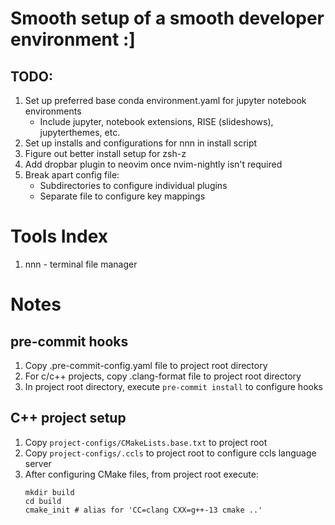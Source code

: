 # Smooth setup of a smooth developer environment :]

## TODO:

1. Set up preferred base conda environment.yaml for jupyter notebook environments
    - Include jupyter, notebook extensions, RISE (slideshows), jupyterthemes, etc.
2. Set up installs and configurations for nnn in install script
3. Figure out better install setup for zsh-z
4. Add dropbar plugin to neovim once nvim-nightly isn't required
5. Break apart config file:
    - Subdirectories to configure individual plugins
    - Separate file to configure key mappings

# Tools Index

1. nnn - terminal file manager

# Notes

## pre-commit hooks
1. Copy .pre-commit-config.yaml file to project root directory
2. For c/c++ projects, copy .clang-format file to project root directory
3. In project root directory, execute `pre-commit install` to configure hooks

## C++ project setup
1. Copy `project-configs/CMakeLists.base.txt` to project root
2. Copy `project-configs/.ccls` to project root to configure ccls language server
3. After configuring CMake files, from project root execute:
    ```
    mkdir build
    cd build
    cmake_init # alias for 'CC=clang CXX=g++-13 cmake ..'
    ```

